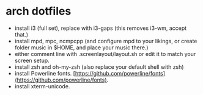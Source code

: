 # arch dotfiles
* install i3 (full set), replace with i3-gaps (this removes i3-wm, accept that.)
* install mpd, mpc, ncmpcpp (and configure mpd to your likings, or create folder music in $HOME, and place your music there.)
* either comment line with .screenlayout/layout.sh or edit it to match your screen setup.
* install zsh and oh-my-zsh (also replace your default shell with zsh)
* install Powerline fonts. [https://github.com/powerline/fonts](https://github.com/powerline/fonts).
* install xterm-unicode.
